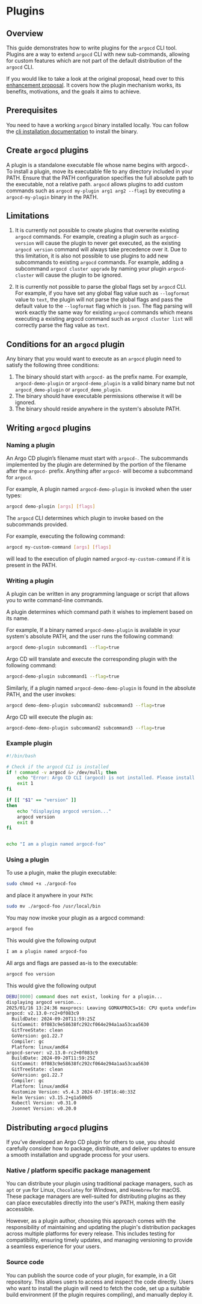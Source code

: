 # Plugins

## Overview

This guide demonstrates how to write plugins for the
`argocd` CLI tool. Plugins are a way to extend `argocd` CLI with new sub-commands,
allowing for custom features which are not part of the default distribution
of the `argocd` CLI.

If you would like to take a look at the original proposal, head over to this [enhancement proposal](../proposals/argocd-cli-pluin.md).
It covers how the plugin mechanism works, its benefits, motivations, and the goals it aims to achieve.

## Prerequisites

You need to have a working `argocd` binary installed locally. You can follow
the [cli installation documentation](https://argo-cd.readthedocs.io/en/stable/cli_installation/) to install the binary.

## Create `argocd` plugins

A plugin is a standalone executable file whose name begins with argocd-.
To install a plugin, move its executable file to any directory included in your PATH.
Ensure that the PATH configuration specifies the full absolute path to the executable,
not a relative path. `argocd` allows plugins to add custom commands such as
`argocd my-plugin arg1 arg2 --flag1` by executing a `argocd-my-plugin` binary in the PATH.

## Limitations

1. It is currently not possible to create plugins that overwrite existing
`argocd` commands. For example, creating a plugin such as `argocd-version`
will cause the plugin to never get executed, as the existing `argocd version`
command will always take precedence over it. Due to this limitation, it is
also not possible to use plugins to add new subcommands to existing `argocd` commands.
For example, adding a subcommand `argocd cluster upgrade` by naming your plugin
`argocd-cluster` will cause the plugin to be ignored.

2. It is currently not possible to parse the global flags set by `argocd` CLI. For example, 
if you have set any global flag value such as `--logformat` value to `text`, the plugin will
not parse the global flags and pass the default value to the `--logformat` flag which is `json`.
The flag parsing will work exactly the same way for existing `argocd` commands which means executing a
existing argocd command such as `argocd cluster list` will correctly parse the flag value as `text`.

## Conditions for an `argocd` plugin

Any binary that you would want to execute as an `argocd` plugin need to satisfy the following three conditions:

1. The binary should start with `argocd-` as the prefix name. For example,
   `argocd-demo-plugin` or `argocd-demo_plugin` is a valid binary name but not
   `argocd_demo-plugin` or `argocd_demo_plugin`.
2. The binary should have executable permissions otherwise it will be ignored.
3. The binary should reside anywhere in the system's absolute PATH.

## Writing `argocd` plugins

### Naming a plugin

An Argo CD plugin’s filename must start with `argocd-`. The subcommands implemented
by the plugin are determined by the portion of the filename after the `argocd-` prefix.
Anything after `argocd-` will become a subcommand for `argocd`.

For example, A plugin named `argocd-demo-plugin` is invoked when the user types:
```bash
argocd demo-plugin [args] [flags]
```

The `argocd` CLI determines which plugin to invoke based on the subcommands provided.

For example, executing the following command:
```bash
argocd my-custom-command [args] [flags]
```
will lead to the execution of plugin named `argocd-my-custom-command` if it is present in the PATH.

### Writing a plugin

A plugin can be written in any programming language or script that allows you to write command-line commands.

A plugin determines which command path it wishes to implement based on its name.

For example, If a binary named `argocd-demo-plugin` is available in your system's absolute PATH, and the user runs the following command:

```bash
argocd demo-plugin subcommand1 --flag=true
```

Argo CD will translate and execute the corresponding plugin with the following command:

```bash
argocd-demo-plugin subcommand1 --flag=true
```

Similarly, if a plugin named `argocd-demo-demo-plugin` is found in the absolute PATH, and the user invokes:

```bash
argocd demo-demo-plugin subcommand2 subcommand3 --flag=true
```

Argo CD will execute the plugin as:

```bash
argocd-demo-demo-plugin subcommand2 subcommand3 --flag=true
```

### Example plugin
```bash
#!/bin/bash

# Check if the argocd CLI is installed
if ! command -v argocd &> /dev/null; then
    echo "Error: Argo CD CLI (argocd) is not installed. Please install it first."
    exit 1
fi

if [[ "$1" == "version" ]]
then
    echo "displaying argocd version..."
    argocd version
    exit 0
fi


echo "I am a plugin named argocd-foo"
```

### Using a plugin

To use a plugin, make the plugin executable:
```bash
sudo chmod +x ./argocd-foo
```

and place it anywhere in your `PATH`:
```bash
sudo mv ./argocd-foo /usr/local/bin
```

You may now invoke your plugin as a argocd command:
```bash
argocd foo
```

This would give the following output
```bash
I am a plugin named argocd-foo
```

All args and flags are passed as-is to the executable:
```bash
argocd foo version
```

This would give the following output
```bash
DEBU[0000] command does not exist, looking for a plugin... 
displaying argocd version...
2025/01/16 13:24:36 maxprocs: Leaving GOMAXPROCS=16: CPU quota undefined
argocd: v2.13.0-rc2+0f083c9
  BuildDate: 2024-09-20T11:59:25Z
  GitCommit: 0f083c9e58638fc292cf064e294a1aa53caa5630
  GitTreeState: clean
  GoVersion: go1.22.7
  Compiler: gc
  Platform: linux/amd64
argocd-server: v2.13.0-rc2+0f083c9
  BuildDate: 2024-09-20T11:59:25Z
  GitCommit: 0f083c9e58638fc292cf064e294a1aa53caa5630
  GitTreeState: clean
  GoVersion: go1.22.7
  Compiler: gc
  Platform: linux/amd64
  Kustomize Version: v5.4.3 2024-07-19T16:40:33Z
  Helm Version: v3.15.2+g1a500d5
  Kubectl Version: v0.31.0
  Jsonnet Version: v0.20.0
```

## Distributing `argocd` plugins

If you’ve developed an Argo CD plugin for others to use,
you should carefully consider how to package, distribute, and
deliver updates to ensure a smooth installation and upgrade process
for your users.

### Native / platform specific package management

You can distribute your plugin using traditional package managers,
such as `apt` or `yum` for Linux, `Chocolatey` for Windows, and `Homebrew` for macOS.
These package managers are well-suited for distributing plugins as they can
place executables directly into the user's PATH, making them easily accessible.

However, as a plugin author, choosing this approach comes with the responsibility of
maintaining and updating the plugin's distribution packages across multiple platforms
for every release. This includes testing for compatibility, ensuring timely updates,
and managing versioning to provide a seamless experience for your users.

### Source code

You can publish the source code of your plugin, for example,
in a Git repository. This allows users to access and inspect
the code directly. Users who want to install the plugin will need
to fetch the code, set up a suitable build environment (if the plugin requires compiling),
and manually deploy it.

